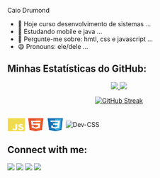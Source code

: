 Caio Drumond


- 🔭 Hoje curso desenvolvimento de sistemas ...
- 🌱 Estudando mobile e java ...
- 💬 Pergunte-me sobre: hmtl, css e javascript ...
- 😄 Pronouns: ele/dele ...
## Minhas Estatísticas do GitHub:
<div align="center">
  <a href="https://github.com/Caio1933">
    <img height="180em" src="https://github-readme-stats.vercel.app/api?username=Caio1933&show_icons=true&theme=radical"/>
    <img height="180em" src="https://github-readme-stats.vercel.app/api/top-langs/?username=Caio1933&layout=compact&theme=radical"/>
  </a>
  
  [![GitHub Streak](https://github-readme-streak-stats.herokuapp.com/?user=Caio1933&theme=radical)](https://git.io/streak-stats)
</div>

<div style="display: inline_block"><br>
  <img align="center" alt="Dev-Js" height="30" width="40" src="https://raw.githubusercontent.com/devicons/devicon/master/icons/javascript/javascript-plain.svg">
  <img align="center" alt="Dev-HTML" height="30" width="40" src="https://raw.githubusercontent.com/devicons/devicon/master/icons/html5/html5-original.svg">
  <img align="center" alt="Dev-CSS" height="30" width="40" src="https://raw.githubusercontent.com/devicons/devicon/master/icons/css3/css3-original.svg">
   <img align="center" alt="Dev-CSS" height="30" width="40" src="https://cdn.jsdelivr.net/gh/devicons/devicon@latest/icons/java/java-original.svg"/>
</div>

## Connect with me:
<div>
   <a href="https://w.app/Caio1933"><img src="https://img.shields.io/badge/WhatsApp-25D366?style=for-the-badge&logo=whatsapp&logoColor=white" target="_blank"></a>
  <a href="https://www.instagram.com/caiodrumond1/profilecard/?igsh=ZDdrdHdocXU0YzJ4" target="_blank"><img src="https://img.shields.io/badge/-Instagram-%23E4405F?style=for-the-badge&logo=instagram&logoColor=white" target="_blank"></a>
  <a href="caio1933contatoprossional@gmail.com"><img src="https://img.shields.io/badge/-Gmail-%23333?style=for-the-badge&logo=gmail&logoColor=white" target="_blank"></a>
  <a href="https://www.linkedin.com/in/caio-drumond-403790244?trk=contact-info" target="_blank"><img src="https://img.shields.io/badge/-LinkedIn-%230077B5?style=for-the-badge&logo=linkedin&logoColor=white" target="_blank"></a>
</div>



